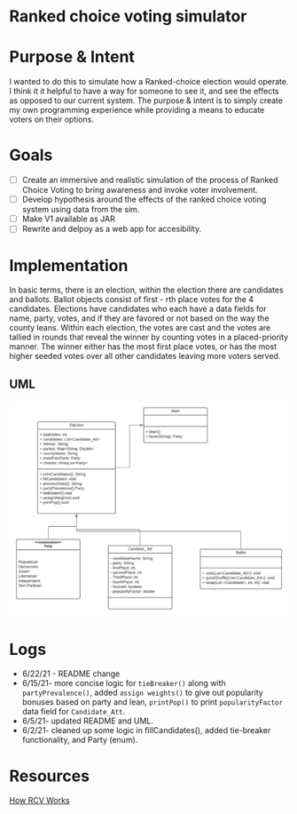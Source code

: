 # Ranked choice voting simulator

# Purpose & Intent
I wanted to do this to simulate how a Ranked-choice election would operate. I think it it helpful to have a way for someone to see it, and see the effects as opposed to our current system. The purpose & intent is to simply create my own programming experience while providing a means to educate voters on their options.

# Goals

- [ ] Create an immersive and realistic simulation of the process of Ranked Choice Voting to bring awareness and invoke voter involvement. 
- [ ] Develop hypothesis around the effects of the ranked choice voting system using data from the sim. 
- [ ] Make V1 available as JAR 
- [ ] Rewrite and delpoy as a web app for accesibility.

# Implementation

In basic terms, there is an election, within the election there are candidates and ballots. Ballot objects consist of first - rth place votes for the 4 candidates. Elections have candidates who each have a data fields for name, party, votes, and if they are favored or not based on the way the county leans. Within each election, the votes are cast and the votes are tallied in rounds that reveal the winner by counting votes in a placed-priority manner. The winner either has the most first place votes, or has the most higher seeded votes over all other candidates leaving more voters served. 

## UML
![Alt text](https://github.com/roderick-bishop11/codingSamples/blob/master/JavaOnly/RankedChoiceSimulator/RankedChoice%20UML.png?raw=true "UML for this project")


# Logs
* 6/22/21 - README change
* 6/15/21- more concise logic for `tieBreaker()` along with `partyPrevalence()`, added `assign weights()` to give out popularity bonuses based on party and lean, `printPop()` to print `popularityFactor` data field for `Candidate_Att`. 
* 6/5/21- updated README and UML.
* 6/2/21- cleaned up some logic in fillCandidates(), added tie-breaker functionality, and Party (enum). 


# Resources 

[How RCV Works](https://www.commoncause.org/democracy-wire/ranked-choice-voting-how-does-it-work/)